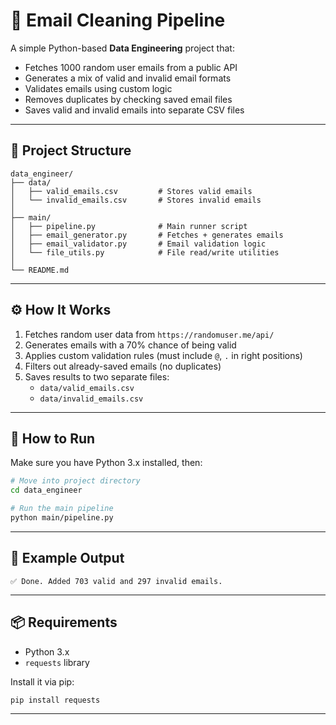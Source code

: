 # 📧 Email Cleaning Pipeline

A simple Python-based **Data Engineering** project that:

- Fetches 1000 random user emails from a public API
- Generates a mix of valid and invalid email formats
- Validates emails using custom logic
- Removes duplicates by checking saved email files
- Saves valid and invalid emails into separate CSV files

---

## 📁 Project Structure

```
data_engineer/
├── data/
│   ├── valid_emails.csv         # Stores valid emails
│   └── invalid_emails.csv       # Stores invalid emails
│
├── main/
│   ├── pipeline.py              # Main runner script
│   ├── email_generator.py       # Fetches + generates emails
│   ├── email_validator.py       # Email validation logic
│   └── file_utils.py            # File read/write utilities
│
└── README.md
```

---

## ⚙️ How It Works

1. Fetches random user data from `https://randomuser.me/api/`
2. Generates emails with a 70% chance of being valid
3. Applies custom validation rules (must include `@`, `.` in right positions)
4. Filters out already-saved emails (no duplicates)
5. Saves results to two separate files:
   - `data/valid_emails.csv`
   - `data/invalid_emails.csv`

---

## 🚀 How to Run

Make sure you have Python 3.x installed, then:

```bash
# Move into project directory
cd data_engineer

# Run the main pipeline
python main/pipeline.py
```

---

## 🧪 Example Output

```text
✅ Done. Added 703 valid and 297 invalid emails.
```

---

## 📦 Requirements

- Python 3.x
- `requests` library

Install it via pip:
```bash
pip install requests
```

---
